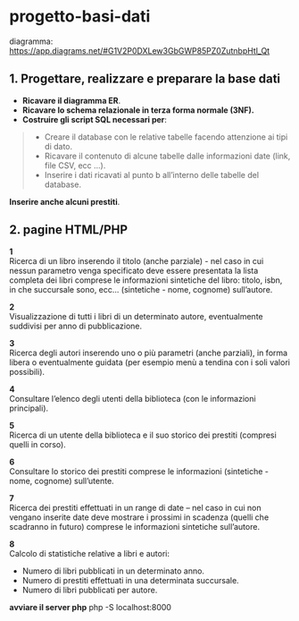 # progetto-basi-dati

diagramma:  https://app.diagrams.net/#G1V2P0DXLew3GbGWP85PZ0ZutnbpHtl_Qt    

## 1. Progettare, realizzare e preparare la base dati

- **Ricavare il diagramma ER**.  
- **Ricavare lo schema relazionale in terza forma normale (3NF).**   
- **Costruire gli script SQL necessari per**:  

> - Creare il database con le relative tabelle facendo attenzione ai tipi di dato.  
> - Ricavare il contenuto di alcune tabelle dalle informazioni date (link, file CSV, ecc …).  
> - Inserire i dati ricavati al punto b all’interno delle tabelle del database.  

**Inserire anche alcuni prestiti**.  

## 2. pagine HTML/PHP

**1**  
Ricerca di un libro inserendo il titolo (anche parziale) - nel caso in cui nessun parametro venga specificato deve essere presentata la lista completa dei libri comprese le informazioni sintetiche del libro: titolo, isbn, in che succursale sono, ecc…  (sintetiche - nome, cognome) sull’autore. 

**2**  
Visualizzazione di tutti i libri di un determinato autore, eventualmente suddivisi per  anno di pubblicazione.

**3**  
Ricerca degli autori inserendo uno o più parametri (anche parziali), in forma libera o eventualmente guidata (per esempio menù a tendina con i soli valori possibili). 

**4**  
Consultare l’elenco degli utenti della biblioteca (con le informazioni principali).

**5**  
Ricerca di un utente della biblioteca e il suo storico dei prestiti (compresi quelli in corso). 

**6**  
Consultare lo storico dei prestiti comprese le informazioni (sintetiche - nome, cognome) sull’utente.

**7**  
Ricerca dei prestiti effettuati in un range di date – nel caso in cui non vengano inserite date deve mostrare i prossimi in scadenza (quelli che scadranno in futuro) comprese le informazioni sintetiche sull’autore.

**8**  
Calcolo di statistiche relative a libri e autori: 

- Numero di libri pubblicati in un determinato anno.  
- Numero di prestiti effettuati in una determinata succursale.   
- Numero di libri pubblicati per autore.  

**avviare il server php**
php -S localhost:8000
